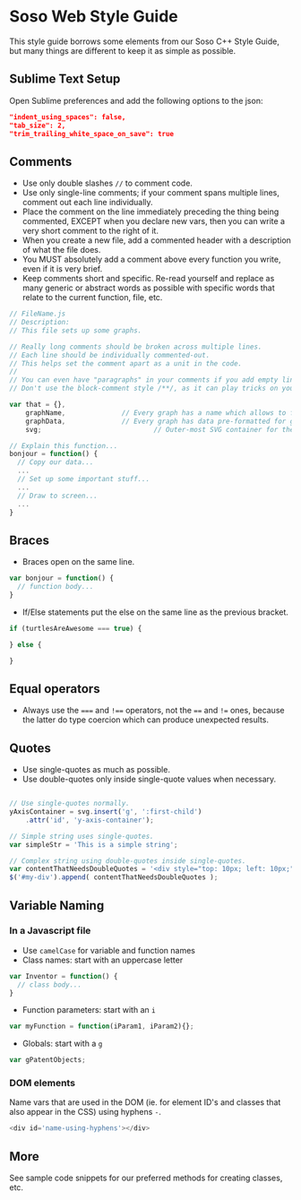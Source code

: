 Soso Web Style Guide
==============

This style guide borrows some elements from our Soso C++ Style Guide, but many things are different to keep it as simple as possible.


## Sublime Text Setup

Open Sublime preferences and add the following options to the json:

```json
"indent_using_spaces": false,
"tab_size": 2,
"trim_trailing_white_space_on_save": true
```

## Comments

  - Use only double slashes `//` to comment code.
  - Use only single-line comments; if your comment spans multiple lines, comment out each line individually.
  - Place the comment on the line immediately preceding the thing being commented, EXCEPT when you declare new vars, then you can write a very short comment to the right of it.
  - When you create a new file, add a commented header with a description of what the file does.
  - You MUST absolutely add a comment above every function you write, even if it is very brief.
  - Keep comments short and specific. Re-read yourself and replace as many generic or abstract words as possible with specific words that relate to the current function, file, etc.

```javascript
// FileName.js
// Description:
// This file sets up some graphs.

// Really long comments should be broken across multiple lines.
// Each line should be individually commented-out.
// This helps set the comment apart as a unit in the code.
//
// You can even have "paragraphs" in your comments if you add empty lines.
// Don't use the block-comment style /**/, as it can play tricks on you.

var that = {},
	graphName,				// Every graph has a name which allows to fetch it.
	graphData,				// Every graph has data pre-formatted for graph drawing.
	svg;							// Outer-most SVG container for the current graph.

// Explain this function...
bonjour = function() {
  // Copy our data...
  ...
  // Set up some important stuff...
  ...
  // Draw to screen...
  ...
}
```


## Braces

  - Braces open on the same line.

```javascript
var bonjour = function() {
  // function body...
}
```

  - If/Else statements put the else on the same line as the previous bracket.

```javascript
if (turtlesAreAwesome === true) {

} else {

}
```


## Equal operators

  - Always use the `===` and `!==` operators, not the `==` and `!=` ones, because the latter do type coercion which can produce unexpected results.


## Quotes

  - Use single-quotes as much as possible.
  - Use double-quotes only inside single-quote values when necessary.

```javascript

// Use single-quotes normally.
yAxisContainer = svg.insert('g', ':first-child')
	.attr('id', 'y-axis-container');

// Simple string uses single-quotes.
var simpleStr = 'This is a simple string';

// Complex string using double-quotes inside single-quotes.
var contentThatNeedsDoubleQuotes = '<div style="top: 10px; left: 10px;">Hello</div>';
$('#my-div').append( contentThatNeedsDoubleQuotes );

```


## Variable Naming


### In a Javascript file

  - Use `camelCase` for variable and function names
  - Class names: start with an uppercase letter

```javascript
var Inventor = function() {
  // class body...
}
```

  - Function parameters: start with an `i`

```javascript
var myFunction = function(iParam1, iParam2){};
```

  - Globals: start with a `g`

```javascript
var gPatentObjects;
```


### DOM elements

Name vars that are used in the DOM (ie. for element ID's and classes that also appear in the CSS) using hyphens `-`.

```javascript
<div id='name-using-hyphens'></div>
```


## More

See sample code snippets for our preferred methods for creating classes, etc.


